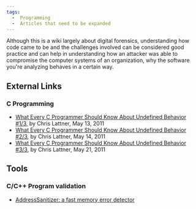 ```yaml
---
tags:
  -  Programming
  -  Articles that need to be expanded
---
```

Although this is a wiki largely about digital forensics, understanding
how code came to be and the challenges involved can be considered good
practice and can help in understanding how an attacker was able to
compromise the computer systems of an organization, why the software
you're analyzing behaves in a certain way.

## External Links

### C Programming

- [What Every C Programmer Should Know About Undefined Behavior
  \#1/3](http://blog.llvm.org/2011/05/what-every-c-programmer-should-know.html),
  by Chris Lattner, May 13, 2011
- [What Every C Programmer Should Know About Undefined Behavior
  \#2/3](http://blog.llvm.org/2011/05/what-every-c-programmer-should-know_14.html),
  by Chris Lattner, May 14, 2011
- [What Every C Programmer Should Know About Undefined Behavior
  \#3/3](http://blog.llvm.org/2011/05/what-every-c-programmer-should-know_21.html),
  by Chris Lattner, May 21, 2011

## Tools

### C/C++ Program validation

- [AddressSanitizer: a fast memory error
  detector](https://code.google.com/p/address-sanitizer/)

